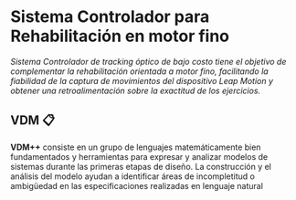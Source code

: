 # Sistema Controlador para Rehabilitación en motor fino

_Sistema Controlador de tracking óptico de bajo costo tiene el objetivo de complementar la rehabilitación orientada a motor fino, facilitando la fiabilidad de la captura de movimientos del dispositivo Leap Motion y obtener una retroalimentación sobre la exactitud de los ejercicios._

## VDM 📋

**VDM++** consiste en un grupo de lenguajes matemáticamente bien fundamentados y herramientas para expresar y analizar modelos de sistemas durante las primeras etapas de diseño. La construcción y el análisis del modelo ayudan a identificar áreas de incompletitud o ambigüedad en las especificaciones realizadas en lenguaje natural